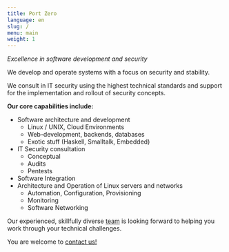 ```yaml
---
title: Port Zero
language: en
slug: /
menu: main
weight: 1
---
```


*Excellence in software development and security*

We develop and operate systems with a focus on security and stability.

We consult in IT security using the highest technical standards and support for the implementation and rollout of security concepts.

__Our core capabilities include:__

* Software architecture and development
  - Linux / UNIX, Cloud Environments
  - Web-development, backends, databases
  - Exotic stuff (Haskell, Smalltalk, Embedded)
* IT Security consultation
  - Conceptual
  - Audits
  - Pentests
* Software Integration
* Architecture and Operation of Linux servers and networks
  - Automation, Configuration, Provisioning
  - Monitoring
  - Software Networking

Our experienced, skillfully diverse [team](/team/) is looking forward to helping you work through your technical challenges.

You are welcome to [contact us!](/contact/)
